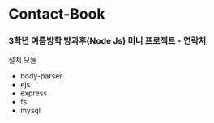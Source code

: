 # Contact-Book

### 3학년 여름방학 방과후(Node Js) 미니 프로젝트 - 연락처 

설치 모듈
- body-parser
- ejs
- express
- fs
- mysql
